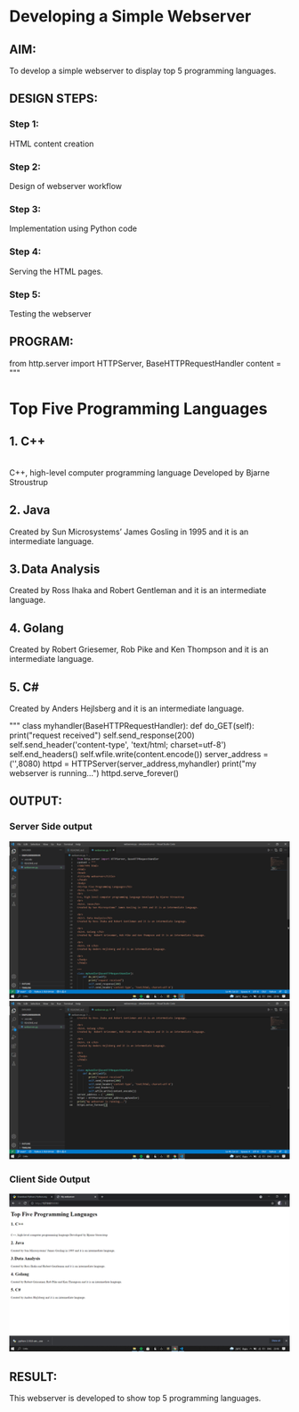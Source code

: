 # Developing a Simple Webserver
## AIM:
To develop a simple webserver to display top 5 programming languages.

## DESIGN STEPS:
### Step 1: 
HTML content creation
### Step 2:
Design of webserver workflow
### Step 3:
Implementation using Python code
### Step 4:
Serving the HTML pages.
### Step 5:
Testing the webserver

## PROGRAM:
from http.server import HTTPServer, BaseHTTPRequestHandler
content = """
<!DOCTYPE html>
<html>
<head>
<title>My webserver</title>
</head>
<body>
<h1>Top Five Programming Languages</h1>
<h2>1. C++</h2>
<br>
C++, high-level computer programming language Developed by Bjarne Stroustrup 
<br>
<h2>2. Java</h2>
Created by Sun Microsystems’ James Gosling in 1995 and it is an intermediate language.

<br>
<h2>3. Data Analysis</h2>
Created by Ross Ihaka and Robert Gentleman and it is an intermediate language.

<br>
<h2>4. Golang </h2>
Created by  Robert Griesemer, Rob Pike and Ken Thompson and it is an intermediate language.

<br>
<h2>5. C# </h2>
Created by Anders Hejlsberg and it is an intermediate language.

<br>
</body>
</html>

"""
class myhandler(BaseHTTPRequestHandler):
    def do_GET(self):
        print("request received")
        self.send_response(200)
        self.send_header('content-type', 'text/html; charset=utf-8')
        self.end_headers()
        self.wfile.write(content.encode())
server_address = ('',8080)
httpd = HTTPServer(server_address,myhandler)
print("my webserver is running...")
httpd.serve_forever()


## OUTPUT:
### Server Side output
![Server Side Ouptput](/Images/serverside1.png)
![Server Side Output](/Images/serverside2.png)
### Client Side Output
![Cient side output](/Images/clientside.png)
## RESULT:
This webserver is developed to show top 5 programming languages.